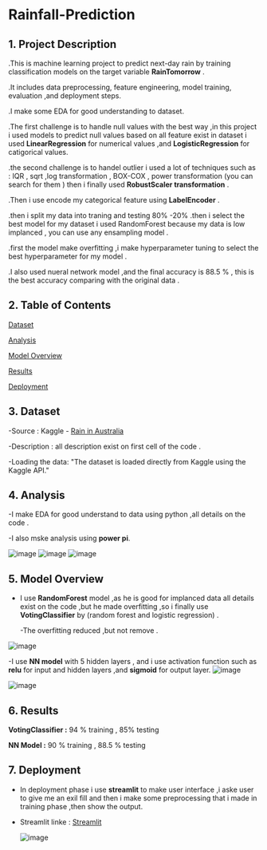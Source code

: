 # Rainfall-Prediction

## 1. Project Description

.This is machine learning project to predict next-day rain by training classification 
        models on the target variable **RainTomorrow** .

.It includes data preprocessing, feature engineering, model training, evaluation ,and 
        deployment steps.

.I make some EDA for good understanding to dataset.

.The first challenge is to handle null values with the best way ,in this project i used 
       models to predict null values based on all feature exist in dataset i used  **LinearRegression**
       for numerical values ,and **LogisticRegression** for catigorical values.
         
.the second challenge is to handel outlier i used a lot of techniques such as : IQR , 
       sqrt ,log transformation , BOX-COX , power transformation (you can search for them ) 
       then i finally used **RobustScaler transformation** .

.Then i use encode my categorical feature using **LabelEncoder** .

.then i split my data into traning and testing 80% -20% 
.then i select the best model for my dataset i used RandomForest because my data is low implanced ,
       you can use any ensampling model .

.first the model make overfitting ,i make hyperparameter tuning to select the best hyperparameter 
       for my model .

.I also used nueral network model ,and the final accuracy is 88.5 % , this is the best accuracy 
       comparing with the original data .

       
## 2. Table of Contents

 [Dataset](https://github.com/elnemr19/Rainfall-Prediction/blob/main/README.md#3-dataset)

[Analysis]()

[Model Overview](https://github.com/elnemr19/Rainfall-Prediction/blob/main/README.md#4-model-overview)

[Results](https://github.com/elnemr19/Rainfall-Prediction/blob/main/README.md#5-results)

[Deployment](https://github.com/elnemr19/Rainfall-Prediction/blob/main/README.md#7-deployment)

        
## 3. Dataset

-Source : Kaggle - [Rain in Australia](https://www.kaggle.com/datasets/jsphyg/weather-dataset-rattle-package)

-Description : all description exist on first cell of the code .

-Loading the data: "The dataset is loaded directly from Kaggle using the Kaggle API."


## 4. Analysis

-I make EDA for good understand to data using python ,all details on the code .

-I also mske analysis using **power pi**.

![image](https://github.com/user-attachments/assets/6700ab96-f8b8-430a-adfe-f7250590f2c5)
![image](https://github.com/user-attachments/assets/05d7cce1-d3de-45e8-b531-98a8416117e7)
![image](https://github.com/user-attachments/assets/36a15bf5-9340-4a67-a7af-8afbcbc6a0c8)


## 5. Model Overview

 - I use **RandomForest** model ,as he is good for implanced data all details exist on the code ,but
   he made overfitting ,so i finally use **VotingClassifier** by (random forest and logistic regression) .

   -The overfitting reduced ,but not remove .

![image](https://github.com/user-attachments/assets/4a9675d8-84b9-4ab7-bfba-1ae094f9c88e)





 -I use **NN model** with 5 hidden layers , and i use activation function such as **relu** for input 
   and hidden layers ,and **sigmoid** for output layer.
![image](https://github.com/user-attachments/assets/cd503b9b-0d2f-4adf-b2a2-c6afa61bcd58)

![image](https://github.com/user-attachments/assets/0e7c80a4-597a-4123-ba1c-484c25e046f2)

   

## 6. Results

**VotingClassifier :** 94 % training , 85% testing

**NN Model :** 90 % training , 88.5 % testing

## 7. Deployment

- In deployment phase i use **streamlit** to make user interface ,i aske user to give me an exil fill
  and then i make some preprocessing that i made in training phase ,then show the output.

- Streamlit linke : [Streamlit](https://apprainnnmodel3-fhitponzgvyaehgjavwdzv.streamlit.app/)

  
  ![image](https://github.com/user-attachments/assets/97d6261b-40ac-45cb-9f93-036baa1335fa)




        
